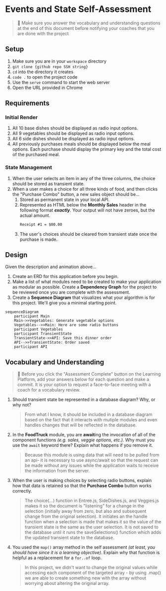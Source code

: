 # Events and State Self-Assessment

> 🧨 Make sure you answer the vocabulary and understanding questions at the end of this document before notifying your coaches that you are done with the project

## Setup

1. Make sure you are in your `workspace` directory
1. `git clone {github repo SSH string}`
1. `cd` into the directory it creates
1. `code .` to open the project code
1. Use the `serve` command to start the web server
1. Open the URL provided in Chrome

## Requirements

### Initial Render

1. All 10 base dishes should be displayed as radio input options.
1. All 9 vegetables should be displayed as radio input options.
1. All 6 side dishes should be displayed as radio input options.
1. All previously purchases meals should be displayed below the meal options. Each purchase should display the primary key and the total cost of the purchased meal.

### State Management

1. When the user selects an item in any of the three columns, the choice should be stored as transient state.
1. When a user makes a choice for all three kinds of food, and then clicks the "Purchase Combo" button, a new sales object should be...
    1. Stored as permanent state in your local API.
    1. Represented as HTML below the **Monthly Sales** header in the following format **_exactly_**. Your output will not have zeroes, but the actual amount.
        ```html
        Receipt #1 = $00.00
        ```
   1. The user's choices should be cleared from transient state once the purchase is made.

## Design

Given the description and animation above...

1. Create an ERD for this application before you begin.
1. Make a list of what modules need to be created to make your application as modular as possible. Create a **Dependency Graph** for the project to be reviewed once you are complete with the assessment.
1. Create a **Sequence Diagram** that visualizes what your algorithm is for this project. We'll give you a minimal starting point.

```mermaid
sequenceDiagram
    participant Main
    Main->>Vegetables: Generate vegetable options
    Vegetables-->>Main: Here are some radio buttons
    participant Vegetables
    participant TransientState
    TransientState->>API: Save this dinner order
    API-->>TransientState: Order saved
    participant API
```

## Vocabulary and Understanding

> 🧨 Before you click the "Assessment Complete" button on the Learning Platform, add your answers below for each question and make a commit. It is your option to request a face-to-face meeting with a coach for a vocabulary review.

1. Should transient state be represented in a database diagram? Why, or why not?
   > From what I know, it should be included in a database diagram based on the fact that it interacts with mutiple modules and even handles changes that will be reflected in the database.

2. In the **FoodTruck** module, you are **await**ing the invocation of all of the component functions _(e.g. sales, veggie options, etc.)_. Why must you use the `await` keyword there? Explain what happens if you remove it.
   > Because this module is using data that will need to be pulled from an api- it is necessary to use async/await so that the request can be made without any issues while the application waits to receive the information from the server.

3. When the user is making choices by selecting radio buttons, explain how that data is retained so that the **Purchase Combo** button works correctly.
   > The choice(...) function in Entree.js, SideDishes.js, and Veggies.js makes it so the document is "listening" for a change in the selection (initially away from zero, but also and subsequent change from the original selection). It initiates an the handle function when a selection is made that makes it so the value of the transient state is the same as the user selection. It is not saved to the database until it runs the saveSelections() function which adds the updated transient state to the database. 

4. You used the `map()` array method in the self assessment _(at least, you should have since it is a learning objective)_. Explain why that function is helpful as a replacement for a `for..of` loop.
   > In this project, we didn't want to change the original values while accessing each component of the targeted array - by using .map() we are able to create something new with the array without worrying about altering the original array. 
